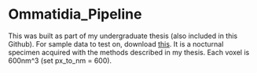 # Ommatidia_Pipeline

This was built as part of my undergraduate thesis (also included in this Github). 
For sample data to test on, download [this](https://uchicago.box.com/s/sr4zn8d9dcgxahpap11qoq5txd0r1lsn). It is a nocturnal specimen acquired with the methods described in my thesis. Each voxel is 600nm^3 (set px_to_nm = 600).
